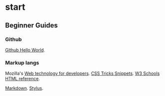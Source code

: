 # start

## Beginner Guides

### Github
[Github Hello World](https://guides.github.com/activities/hello-world/). 

### Markup langs
Mozilla's [Web technology for developers](https://developer.mozilla.org/en-US/docs/Web). [CSS Tricks Snippets](https://css-tricks.com/snippets/css/). [W3 Schools HTML reference](https://www.w3schools.com/tags/default.asp).

[Markdown](https://daringfireball.net/projects/markdown/). [Stylus](https://github.com/stylus/stylus/). 
